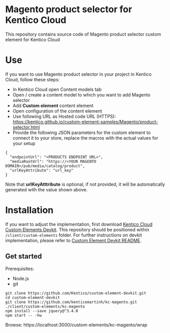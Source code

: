 # Magento product selector for Kentico Cloud

This repository contains source code of Magento product selector custom element for Kentico Cloud

# Use

If you want to use Magento product selector in your project in Kentico Cloud, follow these steps:

* In Kentico Cloud open Content models tab
* Open / create a content model to which you want to add Magento selector
* Add **Custom element** content element
* Open configuration of the content element
* Use following URL as Hosted code URL (HTTPS): https://kentico.github.io/custom-element-samples/Magento/product-selector.html
* Provide the following JSON parameters for the custom element to connect it to your store, replace the macros with the actual values for your setup

```
{
  "endpointUrl": "<PRODUCTS ENDPOINT URL>",
  "mediaRootUrl": "https://<YOUR MAGENTO DOMAIN>/pub/media/catalog/product",
  "urlKeyAttribute": "url_key"
}
```

Note that **urlKeyAtttribute** is optional, if not provided, it will be automatically generated with the value shown above.

# Installation

If you want to adjust the implementation, first download [Kentico Cloud Custom Elements Devkit](https://github.com/kentico/custom-element-devkit). This repository should be positioned within `/client/custom-elements` folder. For further instructions on devkit implementation, please refer to [Custom Element Devkit README](https://github.com/Kentico/custom-element-devkit/blob/master/readme.md).

## Get started

Prerequisites:
* Node.js
* git

```
git clone https://github.com/Kentico/custom-element-devkit.git
cd custom-element-devkit
git clone https://github.com/kenticomartinh/kc-magento.git ./client/custom-elements/kc-magento
npm install --save jquery@^3.4.0
npm start -- -hw
```
Browse: https://localhost:3000/custom-elements/kc-magento/wrap
